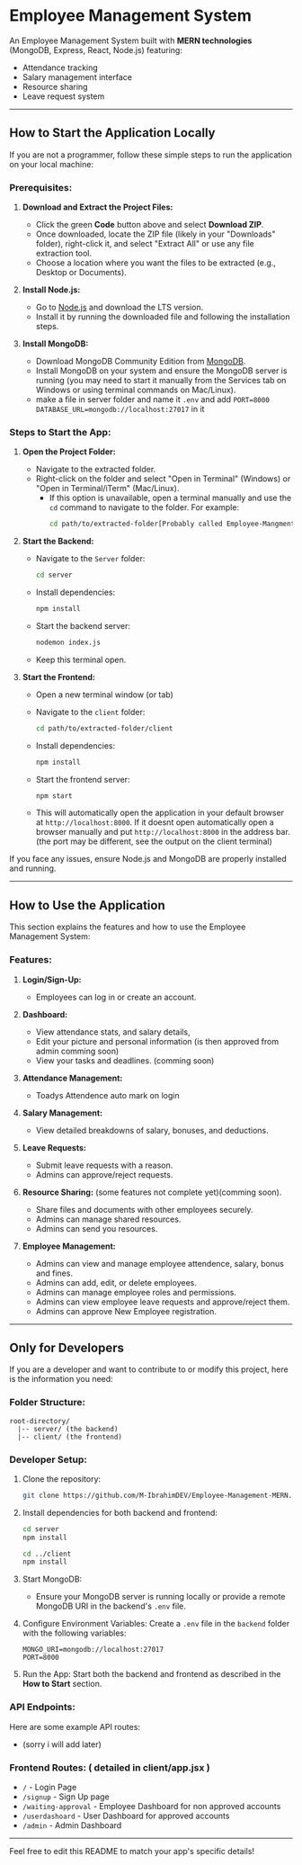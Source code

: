 # Employee Management System

An Employee Management System built with **MERN technologies** (MongoDB, Express, React, Node.js) featuring:
- Attendance tracking
- Salary management interface
- Resource sharing
- Leave request system

---

## How to Start the Application Locally

If you are not a programmer, follow these simple steps to run the application on your local machine:

### Prerequisites:
1. **Download and Extract the Project Files:**
   - Click the green **Code** button above and select **Download ZIP**.
   - Once downloaded, locate the ZIP file (likely in your "Downloads" folder), right-click it, and select "Extract All" or use any file extraction tool.
   - Choose a location where you want the files to be extracted (e.g., Desktop or Documents).


2. **Install Node.js:**
   - Go to [Node.js](https://nodejs.org/) and download the LTS version.
   - Install it by running the downloaded file and following the installation steps.

3. **Install MongoDB:**
   - Download MongoDB Community Edition from [MongoDB](https://www.mongodb.com/try/download/community).
   - Install MongoDB on your system and ensure the MongoDB server is running (you may need to start it manually from the Services tab on Windows or using terminal commands on Mac/Linux).
   - make a file in server folder and name it `.env` and add `PORT=8000 DATABASE_URL=mongodb://localhost:27017` in it


### Steps to Start the App:
1. **Open the Project Folder:**
   - Navigate to the extracted folder.
   - Right-click on the folder and select "Open in Terminal" (Windows) or "Open in Terminal/iTerm" (Mac/Linux).
     - If this option is unavailable, open a terminal manually and use the `cd` command to navigate to the folder. For example:
       ```bash
       cd path/to/extracted-folder[Probably called Employee-Mangment-MERN]
       ```

2. **Start the Backend:**
   - Navigate to the `Server` folder:
     ```bash
     cd server
     ```
   - Install dependencies:
     ```bash
     npm install
     ```
   - Start the backend server:
     ```bash
     nodemon index.js
     ```
   - Keep this terminal open.

3. **Start the Frontend:**
   - Open a new terminal window (or tab)
   - Navigate to the `client` folder:
    
     ```bash
     cd path/to/extracted-folder/client
     ```
   - Install dependencies:
     ```bash
     npm install
     ```
   - Start the frontend server:
     ```bash
     npm start
     ```
   - This will automatically open the application in your default browser at `http://localhost:8000`. If it doesnt open automatically open a browser manually and put `http://localhost:8000` in the address bar. (the port may be different,  see the output on the client terminal)

If you face any issues, ensure Node.js and MongoDB are properly installed and running.

---

## How to Use the Application

This section explains the features and how to use the Employee Management System:

### Features:
1. **Login/Sign-Up:**
   - Employees can log in or create an account.

2. **Dashboard:**
   - View  attendance stats, and salary details, 
   - Edit your picture and personal information (is then approved from admin comming soon)
   - View your tasks and deadlines. (comming soon)

3. **Attendance Management:**
   - Toadys Attendence auto mark on login

4. **Salary Management:**
   - View detailed breakdowns of salary, bonuses, and deductions.

5. **Leave Requests:**
   - Submit leave requests with a reason.
   - Admins can approve/reject requests.

6. **Resource Sharing:** (some features not complete yet)(comming soon).
   - Share files and documents with other employees securely.
   - Admins can manage shared resources.
   - Admins can send you resources. 

7. **Employee Management:** 
    - Admins can view and manage employee attendence, salary, bonus and fines.
    - Admins can add, edit, or delete employees.
    - Admins can manage employee roles and permissions.
    - Admins can view employee leave requests and approve/reject them.
    - Admins can approve New Employee registration.


---

## Only for Developers

If you are a developer and want to contribute to or modify this project, here is the information you need:

### Folder Structure:
```
root-directory/
  |-- server/ (the backend)
  |-- client/ (the frontend)
```

### Developer Setup:
1. Clone the repository:
   ```bash
   git clone https://github.com/M-IbrahimDEV/Employee-Management-MERN.git
   ```

2. Install dependencies for both backend and frontend:
   ```bash
   cd server
   npm install

   cd ../client
   npm install
   ```

3. Start MongoDB:
   - Ensure your MongoDB server is running locally or provide a remote MongoDB URI in the backend's `.env` file.

4. Configure Environment Variables:
   Create a `.env` file in the `backend` folder with the following variables:
   ```env
   MONGO_URI=mongodb://localhost:27017
   PORT=8000
   ```

5. Run the App:
   Start both the backend and frontend as described in the **How to Start** section.

### API Endpoints:
Here are some example API routes:
- (sorry i will add later)

### Frontend Routes: ( detailed in client/app.jsx )
- `/` - Login Page
- `/signup` - Sign Up page
- `/waiting-approval` - Employee Dashboard for non approved accounts
- `/userdashoard` - User Dashboard for approved accounts
- `/admin` - Admin Dashboard

---

Feel free to edit this README to match your app's specific details!

